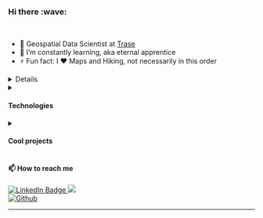 <div id="header">
  <h3>Hi there :wave:</h3>
    <br/>

 - 💼 Geospatial Data Scientist at <a href="https://trase.earth">Trase<a/>
 - 🌱 I’m constantly learning, aka eternal apprentice
 - ⚡ Fun fact: I :heart: Maps and Hiking, not necessarily in this order
  
</div>

 <details>  
  <summary><h4>About me</h4></summary>
  <p> As a Geospatial Data Scientist, I have a strong passion for developing analysis, models, and visualizations, with both spatial and non-spatial data, to foster decision-making and sustainability in the agricultural and forestry commodity supply chain. 

Over the last 1+ year, I have been working as a Data Scientist in the <a href="https://sei.org">Stockholm Environment Institute (SEI-HQ)<a/> for the <a href="https://trase.earth">Trase<a/> (Intelligence for Sustainable Trade) project to generate high-quality data-driven information on geospatial intelligence, specifically related to earth observation, land use, land tenure, supply chains, and socio-economic indicators to increase sustainable compliance in Latin America, Africa, and Southeast Asia. 

From 2016 to 2021, I worked as a Geospatial Analyst for <a href="https://www.imaflora.org/">Imaflora</a> focused on developing and modeling spatial analysis, map visualizations, research studies, and reports for technical and non-technical audiences to improve the relationship between agricultural production and ecological conservation country-wide. I collaborated on multi-million dollar projects supported by NASA/USAID, CLUA, Moore Foundation, Amazon Fund, and Norad.
    
I am enthusiastic when it comes to Data Science and technology, thus over the last 5+ years, I have been developing extensive practical and theoretical experience with GIS software/libraries (ArcGIS, QGIS, GDAL, Google Earth Engine), SQL Database (PostgreSQL/PostGIS), programming (Python), web development (JavaScript, ReactJS, and Node.js), and code versioning control (Git, Github). Besides, automating processes concerning ETL, Machine Learning and Artificial Intelligence motivates me to go the extra mile.
   </p>
</details>
 
<details>  
  <summary><h4>Technologies</h4></summary>
  <p align="left"> 
  <a href="https://www.python.org" target="_blank"> <img src="https://github.com/devicons/devicon/blob/master/icons/python/python-original-wordmark.svg" title="Python" **alt="Python" width="40" height="40"/> </a>
  <a href="https://www.postgresql.org" target="_blank"> <img src="https://github.com/devicons/devicon/blob/master/icons/postgresql/postgresql-original-wordmark.svg" width="40" height="40"/>  </a>
  <a href="https://git-scm.com/" target="_blank"> <img src="https://www.vectorlogo.zone/logos/git-scm/git-scm-icon.svg" width="40" height="40" /> </a>
  <a href="https://www.docker.com/" target="_blank"> <img src="https://github.com/devicons/devicon/blob/master/icons/docker/docker-original-wordmark.svg" width="40" height="40"/> </a>
  <a href="https://reactjs.org/" target="_blank"> <img src="https://github.com/devicons/devicon/blob/master/icons/react/react-original-wordmark.svg" title="React" alt="React" width="40" height="40"/> </a> 
  <a href="https://nodejs.org/en/" target="_blank"> <img src="https://github.com/devicons/devicon/blob/master/icons/nodejs/nodejs-original-wordmark.svg" title="NodeJS" alt="NodeJS" width="40" height="40"/> </a>
  <a href="https://developer.mozilla.org/en-US/docs/Web/JavaScript" target="_blank"> <img src="https://raw.githubusercontent.com/devicons/devicon/master/icons/javascript/javascript-original.svg" alt="javascript" width="40" height="40"/> </a> 
  </p>
</details>
    
    
<details>  
  <summary><h4>Cool projects</h4></summary>
  <p align="left"> 
    Here you can check some cool projects I've been working and publicly useful code
    <h4>Gists</h4>
      - <a href="https://gist.github.com/tomasoak/d2c010d6e479f433dae596e48c33c8cd" target="_blank"> Connect Amazon S3 to PowerBI </a>
  </p>
   
</details>
    
<div id="badges">
  <h4> 📫 How to reach me </h4>
  <div id="social-media"  >
    <a href="https://www.linkedin.com/in/tomas-carvalho/?locale=en_US">
      <img src="https://img.shields.io/badge/LinkedIn-blue?style=for-the-badge&logo=linkedin&logoColor=white" alt="LinkedIn Badge"/>
    <a/>
     <a href="mailto:tomas.jpeg@gmail.com">
      <img src=https://img.shields.io/badge/Gmail-D14836?style=for-the-badge&logo=gmail&logoColor=white />
     <a/>
  </div>
  <div id="github">
     <a href="https://github.com/tomasoak">
      <img src="https://komarev.com/ghpvc/?username=tomasoak&style=flat-square&color=blue" alt="Github"/>
    <a/>
  </div>
</div>
      
___
    
<!--
**tomasoak/tomasoak** is a ✨ _special_ ✨ repository because its `README.md` (this file) appears on your GitHub profile.

Here are some ideas to get you started:

- 🔭 I’m currently working on ...
- 🌱 I’m currently learning ...
- 👯 I’m looking to collaborate on ...
- 🤔 I’m looking for help with ...
- 💬 Ask me about ...
- 📫 How to reach me: ...
- 😄 Pronouns: ...
- ⚡ Fun fact: ...
-->
